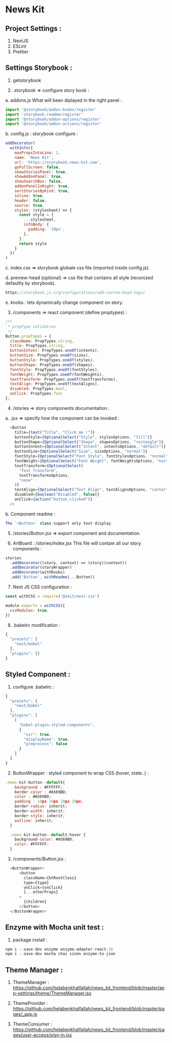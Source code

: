 # News Kit

## Project Settings :
1. NextJS
2. ESLint
3. Prettier

## Settings Storybook :
1. getstorybook

2. .storybook => configure story book :

a. addons.js
What will been diplayed in the right panel :

```js
import '@storybook/addon-knobs/register'
import 'storybook-readme/register'
import '@storybook/addon-options/register'
import '@storybook/addon-actions/register'
```

b. config.js : storybook configure :

```js
addDecorator(
  withInfo({
    maxPropsIntoLine: 1,
    name: 'News Kit',
    url: 'https://storybook.news-kit.com',
    goFullScreen: false,
    showStoriesPanel: true,
    showAddonPanel: true,
    showSearchBox: false,
    addonPanelInRight: true,
    sortStoriesByKind: true,
    inline: true,
    header: false,
    source: true,
    styles: (stylesheet) => {
      const style = {
        ...stylesheet,
        infoBody: {
          padding: '10px',
        },
      }
      return style
    }
  })
)
```

c. index.css => storybook globale css file (imported inside config.js).

d. preview-head (optional) => css file that contains all style (reconized defaultly by storybook).

```js
https://storybook.js.org/configurations/add-custom-head-tags/
```

e. knobs : lets dynamically change component on story.

3. /components => react component (define proptypes) :

```js
/**
 * propType validation
 */
Button.propTypes = {
  className: PropTypes.string,
  title: PropTypes.string,
  buttonIntent: PropTypes.oneOf(intents),
  buttonSize: PropTypes.oneOf(sizes),
  buttonStyle: PropTypes.oneOf(styles),
  buttonShape: PropTypes.oneOf(shapes),
  fontStyle: PropTypes.oneOf(fontStyles),
  fontWeight: PropTypes.oneOf(fontWeights),
  textTransform: PropTypes.oneOf(textTransforms),
  textAlign: PropTypes.oneOf(textAligns),
  disabled: PropTypes.bool,
  onClick: PropTypes.func
};
```

4. /stories => story components documentation :

a. .jsx => specify how the component can be invoked :

```js
  <Button
    title={text("Title", "Click me !")}
    buttonStyle={OptionalSelect("Style", stylesOptions, "fill")}
    buttonShape={OptionalSelect("Shape", shapesOptions, "rectangle")}
    buttonIntent={OptionalSelect("Intent", intentsOptions, "default")}
    buttonSize={OptionalSelect("Size", sizeOptions, "normal")}
    fontStyle={OptionalSelect("Font Style", fontStylesOptions, "normal")}
    fontWeight={OptionalSelect("Font Weight", fontWeightsOptions, "normal")}
    textTransform={OptionalSelect(
      "Text Transform",
      textTransformsOptions,
      "none"
    )}
    textAlign={OptionalSelect("Text Align", textAlignsOptions, "center")}
    disabled={boolean("Disabled", false)}
    onClick={action("button_clicked")}
  />
```

b. Component readme  :

```js
The `<Button>` class support only text display.
```

5. /stories/Button.jsx => export component and documentation.

6. ArtBoard : /stories/index.jsx 
This file will contain all our story components :

```js
stories
  .addDecorator((story, context) => (story)(context))
  .addDecorator(storyWrapper)
  .addDecorator(withKnobs)
  .add('Button', withReadme(...Button))
```

7. Next JS CSS configuration :

```js
const withCSS = require('@zeit/next-css')

module.exports = withCSS({
  cssModules: true,
})
```

8. .babelrc modification :
```js
{
  "presets": [
    "next/babel"
  ],
  "plugins": []
}
```

## Styled Component :

1. configure .babelrc :
```js 
{
  "presets": [
    "next/babel"
  ],
  "plugins": [
    [
      "babel-plugin-styled-components",
      {
        "ssr": true,
        "displayName": true,
        "preprocess": false
      }
    ]
  ]
}
```

2. ButtonWrapper : styled component to wrap CSS (hover, state..) :
```js
.news-kit-button--default{ 
    background : #FFFFFF; 
    border-color : #A569BD;
    color : #A569BD;
    padding : 10px 10px 10px 10px;
    border-radius: inherit;
    border-width: inherit;
    border-style: inherit;
    outline: inherit;
  }

  .news-kit-button--default:hover {
    background-color: #A569BD;
    color: #FFFFFF;
  }
````

3. /components/Button.jsx :
```js
  <ButtonWrapper>
      <button
        className={btRootClass}
        type={type}
        onClick={onClick}
        {...otherProps}
      >
        {children}
      </button>
  </ButtonWrapper>
```

## Enzyme with Mocha unit test :

1. package install :
```js
npm i --save-dev enzyme enzyme-adapter-react-16
npm i --save-dev mocha chai sinon enzyme-to-json
```

## Theme Manager :

1. ThemeManager :
https://github.com/helabenkhalfallah/news_kit_frontend/blob/master/app-settings/theme/ThemeManager.jsx

2. ThemeProvider :
https://github.com/helabenkhalfallah/news_kit_frontend/blob/master/pages/_app.js

3. ThemeConsumer :
https://github.com/helabenkhalfallah/news_kit_frontend/blob/master/pages/user-access/sign-in.jsx

